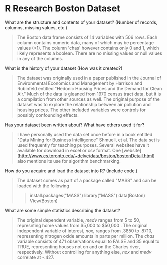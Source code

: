 R Research Boston Dataset
=================


What are the structure and contents of your dataset? (Number of records, columns, missing values, etc.)
>The Boston data frame consists of 14 variables with 506 rows. Each column contains
>numeric data, many of which may be percentage values (<1). The column 'chas' however contains only 0 and 1,
>which likely represents a boolean.  There are no missing values or null values in any of the columns.

What is the history of your dataset (How was it created?)
>The dataset was originally used in a paper published in the Journal of Environmental Economics and Management by 
>Harrison and Rubinfeld entitled "Hedonic Housing Prices and the Demand for Clean Air." Much
>of the data is gleaned from 1970 census tract data, but it is a compilation from other sources as well. The original 
>purpose of the dataset was to explore the relationship between air pollution and housing prices. The other
>included variables were controls for possibly confounding effects. 

Has your dataset been written about? What have others used it for?
>I have personally used the data set once before in a book entitled "Data Mining for Business Intelligence"
>Shmueli, et al. The data set is used frequently for teaching purposes. Several websites
>have it available for download in excel or csv format. One [website] (http://www.cs.toronto.edu/~delve/data/boston/bostonDetail.html)
>also mentions its use for algorithm benchmarking.

How do you acquire and load the dataset into R? (Include code.)
>The dataset comes as part of a package called "MASS" and can be loaded with the following
>
>>install.packages("MASS")
>>library("MASS")
>>data(Boston)
>>View(Boston)
>

What are some simple statistics describing the dataset?
>The original dependent variable, *medv* ranges from 5 to 50, represnting
>home values from $5,000 to $50,000 . The original independent variable of 
>interest, *nox*, ranges from .3850 to .8710, representing nitrogen oxide
>amounts in parts per million. The *chas* variable consists of 471 observations equal to FALSE
>and 35 equal to TRUE, representing houses not on and on the Charles river, respectively.
>Without controlling for anything else, *nox* and *medv* correlate at -.427.